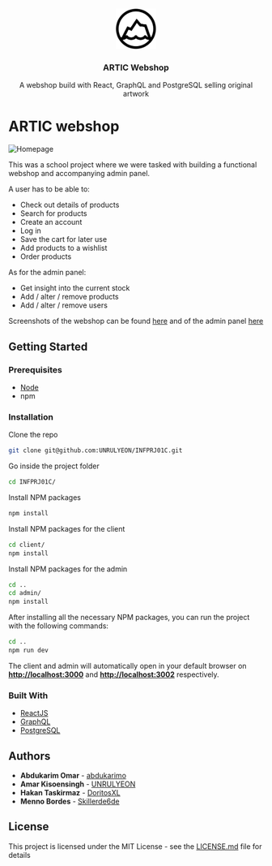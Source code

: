 <!-- PROJECT LOGO -->
<br />
<p align="center">
  <a href="https://github.com/othneildrew/Best-README-Template">
    <img src="/client/src/icons/logo.svg" alt="Logo" width="80" height="80">
  </a>

  <h3 align="center">ARTIC Webshop</h3>
  <p align="center">
    A webshop build with React, GraphQL and PostgreSQL selling original artwork
  </p>
</p>

# ARTIC webshop

![Homepage](https://github.com/UNRULYEON/INFPRJ01C/blob/master/screenshots/client/png/artic-home.png?raw=true "Homepage")

This was a school project where we were tasked with building a functional webshop and accompanying admin panel.

A user has to be able to:

* Check out details of products
* Search for products
* Create an account
* Log in
* Save the cart for later use
* Add products to a wishlist
* Order products

As for the admin panel:

* Get insight into the current stock
* Add / alter / remove products
* Add / alter / remove users

Screenshots of the webshop can be found [here](https://github.com/UNRULYEON/INFPRJ01C/tree/master/screenshots/client/png) and of the admin panel [here](https://github.com/UNRULYEON/INFPRJ01C/tree/master/screenshots/admin/png)

## Getting Started

### Prerequisites

* [Node](https://nodejs.org/en/download/)
* npm

### Installation

Clone the repo

```bash
git clone git@github.com:UNRULYEON/INFPRJ01C.git
```

Go inside the project folder

```bash
cd INFPRJ01C/
```

Install NPM packages

```bash
npm install
```

Install NPM packages for the client

```bash
cd client/
npm install
```

Install NPM packages for the admin

```bash
cd ..
cd admin/
npm install
```

After installing all the necessary NPM packages, you can run the project with the following commands:

```bash
cd ..
npm run dev
```

The client and admin will automatically open in your default browser on **<http://localhost:3000>** and **<http://localhost:3002>** respectively.

### Built With

* [ReactJS](https://reactjs.org/)
* [GraphQL](https://www.apollographql.com/)
* [PostgreSQL](https://www.postgresql.org/)

<!-- AUTHORS -->
## Authors

* **Abdukarim Omar**  - [abdukarimo](https://github.com/abdukarimo)
* **Amar Kisoensingh**  - [UNRULYEON](https://github.com/UNRULYEON)
* **Hakan Taskirmaz**  - [DoritosXL](https://github.com/DoritosXL)
* **Menno Bordes**  - [Skillerde6de](https://github.com/Skillerde6de)

<!-- License -->
## License

This project is licensed under the MIT License - see the [LICENSE.md](https://github.com/UNRULYEON/INFPRJ01C/blob/master/LICENSE) file for details